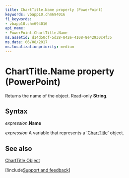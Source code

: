 ```yaml
---
title: ChartTitle.Name property (PowerPoint)
keywords: vbapp10.chm694016
f1_keywords:
- vbapp10.chm694016
api_name:
- PowerPoint.ChartTitle.Name
ms.assetid: d14d50cf-5d28-842e-4108-8e42930c4f35
ms.date: 06/08/2017
ms.localizationpriority: medium
---
```



# ChartTitle.Name property (PowerPoint)

Returns the name of the object. Read-only **String**.


## Syntax

_expression_.**Name**

_expression_ A variable that represents a '[ChartTitle](PowerPoint.ChartTitle.md)' object.


## See also


[ChartTitle Object](PowerPoint.ChartTitle.md)

[!include[Support and feedback](~/includes/feedback-boilerplate.md)]